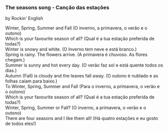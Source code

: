 ### The seasons song - Canção das estações
by Rockin' English  

Winter, Spring, Summer and Fall	(O inverno, a primavera, o verão e o outono)  
Which is your favourite season of all? (Qual é a tua estação preferida de todas?)  
Winter is snowy and white. (O Inverno tem neve e está branco.)  
Spring is rainy. The flowers arrive. (A primavera é chuvoso. As flores chegam.)  
Summer is sunny and hot every day. (O verão faz sol e está quente todos os dias.)  
Autumn (Fall) is cloudy and the leaves fall away.	(O outono é nublado e as folhas caiam para baixo.)  
To Winter, Spring, Summer and Fall (Para o inverno, a primavera, o verão e o outono)   
Which is your favourite season of all? (Qual é a tua estação preferida de todas?)  
Winter, Spring, Summer or Fall? (O inverno, a primavera, o verão e o outono)  
There are four seasons and I like them all! (Há quatro estações e eu gosto de todos eles!)   


